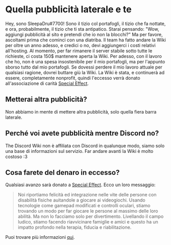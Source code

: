 <!-- TITLE: [IT] Pubblicità -->
<!-- SUBTITLE: Perché The Discord Wiki contiene pubblicità, e perché apprezzeremmo che tu non la blocchi: Un Blog Post -->

# Quella pubblicità laterale e te

Hey, sono SleepaDru#7700! Sono il tizio col portafogli, il tizio che fa nottate, e ora, probabilmente, il tizio che ti sta antipatico. Starai pensando: "Wow, aggiungi pubblicità al sito e pretendi che io non la blocchi?" Ma per favore, ascoltami prima che cominci con una diatriba. Il team ha fatto andare la Wiki per oltre un anno adesso, e credici o no, devi aggiungerci i costi relativi all'hosting. Al momento, per far rimanere il server stabile sotto tutte le richieste, ci costa 150$ mantenere aperta la Wiki. Per adesso, con il lavoro che ho, non è una spesa insostenibile per il mio portafogli, ma per l'appunto sborso tutto dal mio portafogli. Se dovessi perdere il mio lavoro attuale per qualsiasi ragione, dovrei buttare giù la Wiki. La Wiki è stata, e continuerà ad essere, completamente nonprofit, quindi l'eccesso verrà donato all'associazione di carità [Special Effect](https://www.specialeffect.org.uk).

## Metterai altra pubblicità?
Non abbiamo in mente di mettere altra pubblicità, solo quella fiera barra laterale.

## Perché voi avete pubblicità mentre Discord no?
The Discord Wiki non è affiliata con Discord in qualunque modo, siamo solo una base di informazioni sul servizio. Far andare avanti la Wiki è molto costoso :3

## Cosa farete del denaro in eccesso?
Qualsiasi avanzo sarà donato a [Special Effect](https://www.specialeffect.org.uk). Ecco un loro messaggio:

> Noi riportiamo felicità ed integrazione nelle vite delle persone con disabilità fisiche auitandole a giocare ai videogiochi.
> Usando tecnologie come gamepad modificati e controlli oculari, stiamo trovando un modo per far giocare le persone al massimo delle loro abilità. Ma non lo facciamo solo per divertimento. Livellando il campo ludico, stiamo facendo riavvicinare famiglie e amici e questo ha un impatto profondo nella terapia, fiducia e riabilitazione.

Puoi trovare più informazioni [qui](https://www.specialeffect.org.uk/what-we-do).